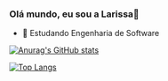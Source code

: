 ### Olá mundo, eu sou a Larissa👋

- 🔭 Estudando Engenharia de Software




               
  <a href="https://github.com/Larissaz7/github-readme-stats">
  
<!--   ![Anurag's GitHub stats](https://github-readme-stats.vercel.app/api?username=Larissaz7&show_icons=true&theme=transparent)
</a>
 -->
  ![Anurag's GitHub stats](https://github-readme-stats.vercel.app/api?username=Larissaz7&show_icons=true&bg_color=00000000)
  <a href="https://github.com/Larissaz7/convoychat">
  
  [![Top Langs](https://github-readme-stats.vercel.app/api/top-langs/?username=Larissaz7&layout=compact&theme=transparent)](https://github.com/Larissaz7/github-readme-stats)
</a>
